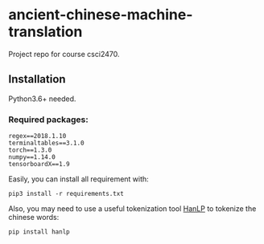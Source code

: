 # ancient-chinese-machine-translation
Project repo for course csci2470.

## Installation
Python3.6+ needed. 

### Required packages:
```
regex==2018.1.10
terminaltables==3.1.0
torch==1.3.0
numpy==1.14.0
tensorboardX==1.9
```
Easily, you can install all requirement with:

```
pip3 install -r requirements.txt
```

Also, you may need to use a useful tokenization tool [HanLP](https://github.com/hankcs/HanLP/tree/doc-zh) to tokenize the chinese words:
```
pip install hanlp
```